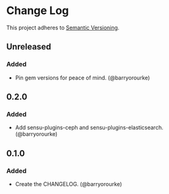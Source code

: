 # Change Log
This project adheres to [Semantic Versioning](http://semver.org/).

## Unreleased
### Added

* Pin gem versions for peace of mind. (@barryorourke)

## 0.2.0
### Added

* Add sensu-plugins-ceph and sensu-plugins-elasticsearch. (@barryorourke)

## 0.1.0
### Added

* Create the CHANGELOG. (@barryorourke)
